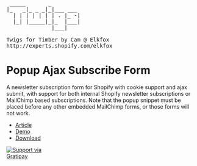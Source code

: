 <pre>       
 _____       _         
|_   _|_ _ _|_|___ ___ 
  | | | | | | | . |_ -|
  |_| |_____|_|_  |___|
              |___|    

Twigs for Timber by Cam @ Elkfox
http://experts.shopify.com/elkfox
</pre>

# Popup Ajax Subscribe Form
A newsletter subscription form for Shopify with cookie support and ajax submit, with support for both internal Shopify newsletter subscriptions or MailChimp based subscriptions. Note that the popup snippet must be placed before any other embedded MailChimp forms, or those forms will not work.

* [Article](http://twigs.club/password-page-with-countdown)
* [Demo](https://twigs-demo.myshopify.com/pages/password-page-with-countdown)
* [Download](https://github.com/Twigs-for-Timber/)


<a href="https://gratipay.com/Cam/">
  <img alt="Support via Gratipay" src="https://cdn.rawgit.com/cam/gratipay-badge/2.3.0/dist/gratipay.svg" style="max-width:100px;" />
</a>
